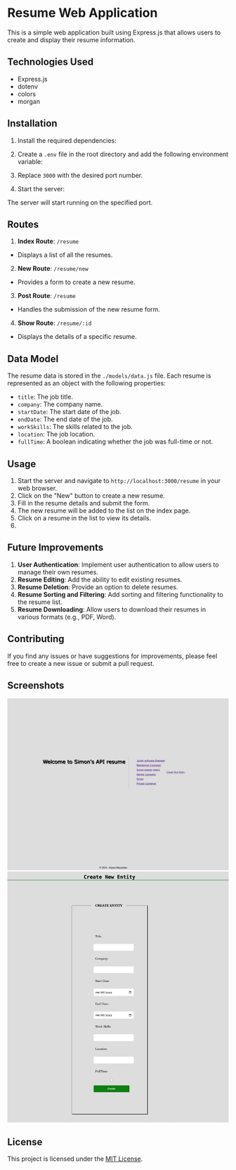 # Resume Web Application

This is a simple web application built using Express.js that allows users to create and display their resume information.

## Technologies Used

- Express.js
- dotenv
- colors
- morgan

## Installation


1. Install the required dependencies:


2. Create a `.env` file in the root directory and add the following environment variable:
 
3. Replace `3000` with the desired port number.
4. Start the server:
 
The server will start running on the specified port.

## Routes

1. **Index Route**: `/resume`
- Displays a list of all the resumes.

2. **New Route**: `/resume/new`
- Provides a form to create a new resume.

3. **Post Route**: `/resume`
- Handles the submission of the new resume form.

4. **Show Route**: `/resume/:id`
- Displays the details of a specific resume.

## Data Model

The resume data is stored in the `./models/data.js` file. Each resume is represented as an object with the following properties:

- `title`: The job title.
- `company`: The company name.
- `startDate`: The start date of the job.
- `endDate`: The end date of the job.
- `workSkills`: The skills related to the job.
- `location`: The job location.
- `fullTime`: A boolean indicating whether the job was full-time or not.

## Usage

1. Start the server and navigate to `http://localhost:3000/resume` in your web browser.
2. Click on the "New" button to create a new resume.
3. Fill in the resume details and submit the form.
4. The new resume will be added to the list on the index page.
5. Click on a resume in the list to view its details.
6. 
## Future Improvements

1. **User Authentication**: Implement user authentication to allow users to manage their own resumes.
2. **Resume Editing**: Add the ability to edit existing resumes.
3. **Resume Deletion**: Provide an option to delete resumes.
4. **Resume Sorting and Filtering**: Add sorting and filtering functionality to the resume list.
5. **Resume Downloading**: Allow users to download their resumes in various formats (e.g., PDF, Word).
## Contributing

If you find any issues or have suggestions for improvements, please feel free to create a new issue or submit a pull request.

## Screenshots
![Screenshots](img/resume-api-1.png)
![Screenshots](img/resume-api-2.png)



## License

This project is licensed under the [MIT License](LICENSE).






